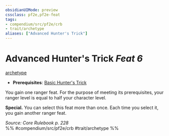 ```yaml
---
obsidianUIMode: preview
cssclass: pf2e,pf2e-feat
tags:
- compendium/src/pf2e/crb
- trait/archetype
aliases: ["Advanced Hunter's Trick"]
---
```

# Advanced Hunter's Trick  *Feat 6*  
[archetype](/rules/traits/archetype.md)  

- **Prerequisites**: [Basic Hunter's Trick](/compendium/feats/basic-hunters-trick.md)

You gain one ranger feat. For the purpose of meeting its prerequisites, your ranger level is equal to half your character level.

**Special.** You can select this feat more than once. Each time you select it, you gain another ranger feat.

*Source: Core Rulebook p. 228*  
%% #compendium/src/pf2e/crb #trait/archetype %%